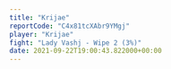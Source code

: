 ```yaml
---
title: "Krijae"
reportCode: "C4x81tcXAbr9YMgj"
player: "Krijae"
fight: "Lady Vashj - Wipe 2 (3%)"
date: 2021-09-22T19:00:43.822000+00:00
---
```

